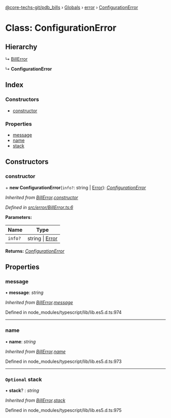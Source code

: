 [@core-techs-git/pdb_bills](../README.md) › [Globals](../globals.md) › [error](../modules/error.md) › [ConfigurationError](error.configurationerror.md)

# Class: ConfigurationError

## Hierarchy

  ↳ [BillError](error.billerror.md)

  ↳ **ConfigurationError**

## Index

### Constructors

* [constructor](error.configurationerror.md#constructor)

### Properties

* [message](error.configurationerror.md#message)
* [name](error.configurationerror.md#name)
* [stack](error.configurationerror.md#optional-stack)

## Constructors

###  constructor

\+ **new ConfigurationError**(`info?`: string | [Error](error.billerror.md#static-error)): *[ConfigurationError](error.configurationerror.md)*

*Inherited from [BillError](error.billerror.md).[constructor](error.billerror.md#constructor)*

*Defined in [src/error/BillError.ts:6](https://github.com/Core-Techs-Git/pdb_bills/blob/129d5d6/src/error/BillError.ts#L6)*

**Parameters:**

Name | Type |
------ | ------ |
`info?` | string &#124; [Error](error.billerror.md#static-error) |

**Returns:** *[ConfigurationError](error.configurationerror.md)*

## Properties

###  message

• **message**: *string*

*Inherited from [BillError](error.billerror.md).[message](error.billerror.md#message)*

Defined in node_modules/typescript/lib/lib.es5.d.ts:974

___

###  name

• **name**: *string*

*Inherited from [BillError](error.billerror.md).[name](error.billerror.md#name)*

Defined in node_modules/typescript/lib/lib.es5.d.ts:973

___

### `Optional` stack

• **stack**? : *string*

*Inherited from [BillError](error.billerror.md).[stack](error.billerror.md#optional-stack)*

Defined in node_modules/typescript/lib/lib.es5.d.ts:975
